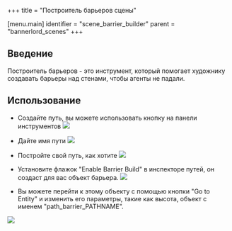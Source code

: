 +++
title = "Построитель барьеров сцены"

[menu.main]
identifier = "scene_barrier_builder"
parent = "bannerlord_scenes"
+++

## Введение

Построитель барьеров - это инструмент, который помогает художнику создавать барьеры над стенами, чтобы агенты не падали.

## Использование

- Создайте путь, вы можете использовать кнопку на панели инструментов
![](/img/barrier_builder/add_path.png)

- Дайте имя пути
![](/img/barrier_builder/name_path.png)

- Постройте свой путь, как хотите
![](/img/barrier_builder/create_path.png)

- Установите флажок "Enable Barrier Build" в инспекторе путей, он создаст для вас объект барьера.
![](/img/barrier_builder/create_barrier.png)

- Вы можете перейти к этому объекту с помощью кнопки "Go to Entity" и изменить его параметры, такие как высота, объект с именем "path_barrier_PATHNAME".

![](/img/barrier_builder/change_barrier.png)